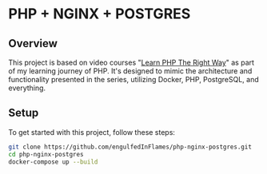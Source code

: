# PHP + NGINX + POSTGRES

## Overview

This project is based on video courses "[Learn PHP The Right Way](https://www.youtube.com/watch?v=sVbEyFZKgqk&list=PLr3d3QYzkw2xabQRUpcZ_IBk9W50M9pe-)" as part of my learning journey of PHP. It's designed to mimic the architecture and functionality presented in the series, utilizing Docker, PHP, PostgreSQL, and everything.

## Setup

To get started with this project, follow these steps:

```sh
git clone https://github.com/engulfedInFlames/php-nginx-postgres.git
cd php-nginx-postgres
docker-compose up --build
```
